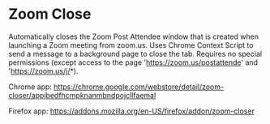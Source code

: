 # Zoom Close

Automatically closes the Zoom Post Attendee window that is created when launching a Zoom meeting from zoom.us. Uses Chrome Context Script to send a message to a background page to close the tab. Requires no special permissions (except access to the page 'https://zoom.us/postattende' and 'https://zoom.us/j/*).

Chrome app: https://chrome.google.com/webstore/detail/zoom-closer/appjbedfhcmpknanmbndpojcllfaemal

Firefox app: https://addons.mozilla.org/en-US/firefox/addon/zoom-closer
